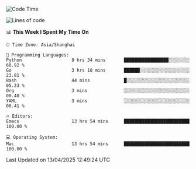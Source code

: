 <!--START_SECTION:waka-->
![Code Time](http://img.shields.io/badge/Code%20Time-2%2C629%20hrs-blue)

![Lines of code](https://img.shields.io/badge/From%20Hello%20World%20I%27ve%20Written-335.3%20thousand%20lines%20of%20code-blue)

📊 **This Week I Spent My Time On** 

```text
🕑︎ Time Zone: Asia/Shanghai

💬 Programming Languages: 
Python                   9 hrs 34 mins       █████████████████░░░░░░░░   68.92 % 
Go                       3 hrs 18 mins       ██████░░░░░░░░░░░░░░░░░░░   23.81 % 
Bash                     44 mins             █░░░░░░░░░░░░░░░░░░░░░░░░   05.33 % 
Org                      3 mins              ░░░░░░░░░░░░░░░░░░░░░░░░░   00.48 % 
YAML                     3 mins              ░░░░░░░░░░░░░░░░░░░░░░░░░   00.41 % 

🔥 Editors: 
Emacs                    13 hrs 54 mins      █████████████████████████   100.00 % 

💻 Operating System: 
Mac                      13 hrs 54 mins      █████████████████████████   100.00 % 
```


 Last Updated on 13/04/2025 12:49:24 UTC
<!--END_SECTION:waka-->
